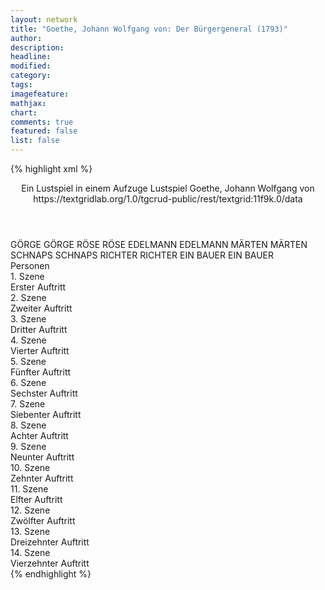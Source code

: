 ```yaml
---
layout: network
title: "Goethe, Johann Wolfgang von: Der Bürgergeneral (1793)"
author:
description:
headline:
modified:
category:
tags:
imagefeature:
mathjax:
chart:
comments: true
featured: false
list: false
---
```

{% highlight xml %}
<?xml-model href="https://raw.githubusercontent.com/DLiNa/project/master/rules/lina.rnc"?><?xml-model href="https://raw.githubusercontent.com/DLiNa/project/master/rules/lina.sch"?>
<play xmlns="http://lina.digital">
  <header>
    <title>Der Bürgergeneral</title>
    <subtitle>Ein Lustspiel in einem Aufzuge</subtitle>
    <genretitle>Lustspiel</genretitle>
    <author>Goethe, Johann Wolfgang von</author>
    <date type="print" when="1793"/>
    <date type="premiere"/>
    <date type="written"/>
    <source>https://textgridlab.org/1.0/tgcrud-public/rest/textgrid:11f9k.0/data</source>
  </header>
  <personae>
    <character>
      <name>GÖRGE</name>
      <alias xml:id="görge">
        <name>GÖRGE</name>
      </alias>
    </character>
    <character>
      <name>RÖSE</name>
      <alias xml:id="röse">
        <name>RÖSE</name>
      </alias>
    </character>
    <character>
      <name>EDELMANN</name>
      <alias xml:id="edelmann">
        <name>EDELMANN</name>
      </alias>
    </character>
    <character>
      <name>MÄRTEN</name>
      <alias xml:id="märten">
        <name>MÄRTEN</name>
      </alias>
    </character>
    <character>
      <name>SCHNAPS</name>
      <alias xml:id="schnaps">
        <name>SCHNAPS</name>
      </alias>
    </character>
    <character>
      <name>RICHTER</name>
      <alias xml:id="richter">
        <name>RICHTER</name>
      </alias>
    </character>
    <character>
      <name>EIN BAUER</name>
      <alias xml:id="ein_bauer">
        <name>EIN BAUER</name>
      </alias>
    </character>
  </personae>
  <text>
    <div>
      <head>Personen</head>
    </div>
    <div>
      <head>1. Szene</head>
      <div>
        <head>Erster Auftritt</head>
        <sp who="#görge">
          <amount n="15" unit="speech_acts"/>
          <amount n="138" unit="words"/>
          <amount n="14" unit="lines"/>
          <amount n="657" unit="chars"/>
        </sp>
        <sp who="#röse">
          <amount n="15" unit="speech_acts"/>
          <amount n="82" unit="words"/>
          <amount n="15" unit="lines"/>
          <amount n="411" unit="chars"/>
        </sp>
      </div>
    </div>
    <div>
      <head>2. Szene</head>
      <div>
        <head>Zweiter Auftritt</head>
        <sp who="#edelmann">
          <amount n="18" unit="speech_acts"/>
          <amount n="109" unit="words"/>
          <amount n="18" unit="lines"/>
          <amount n="548" unit="chars"/>
        </sp>
        <sp who="#görge">
          <amount n="23" unit="speech_acts"/>
          <amount n="256" unit="words"/>
          <amount n="20" unit="lines"/>
          <amount n="1339" unit="chars"/>
        </sp>
        <sp who="#röse">
          <amount n="22" unit="speech_acts"/>
          <amount n="226" unit="words"/>
          <amount n="20" unit="lines"/>
          <amount n="1127" unit="chars"/>
        </sp>
      </div>
    </div>
    <div>
      <head>3. Szene</head>
      <div>
        <head>Dritter Auftritt</head>
        <sp who="#märten">
          <amount n="2" unit="speech_acts"/>
          <amount n="18" unit="words"/>
          <amount n="2" unit="lines"/>
          <amount n="80" unit="chars"/>
        </sp>
        <sp who="#röse">
          <amount n="4" unit="speech_acts"/>
          <amount n="16" unit="words"/>
          <amount n="4" unit="lines"/>
          <amount n="92" unit="chars"/>
        </sp>
        <sp who="#görge">
          <amount n="3" unit="speech_acts"/>
          <amount n="17" unit="words"/>
          <amount n="3" unit="lines"/>
          <amount n="96" unit="chars"/>
        </sp>
        <sp who="#edelmann">
          <amount n="2" unit="speech_acts"/>
          <amount n="24" unit="words"/>
          <amount n="2" unit="lines"/>
          <amount n="122" unit="chars"/>
        </sp>
      </div>
    </div>
    <div>
      <head>4. Szene</head>
      <div>
        <head>Vierter Auftritt</head>
        <sp who="#märten">
          <amount n="22" unit="speech_acts"/>
          <amount n="141" unit="words"/>
          <amount n="22" unit="lines"/>
          <amount n="672" unit="chars"/>
        </sp>
        <sp who="#röse">
          <amount n="21" unit="speech_acts"/>
          <amount n="177" unit="words"/>
          <amount n="19" unit="lines"/>
          <amount n="905" unit="chars"/>
        </sp>
      </div>
    </div>
    <div>
      <head>5. Szene</head>
      <div>
        <head>Fünfter Auftritt</head>
        <sp who="#märten">
          <amount n="1" unit="speech_acts"/>
          <amount n="95" unit="words"/>
          <amount n="466" unit="chars"/>
        </sp>
      </div>
    </div>
    <div>
      <head>6. Szene</head>
      <div>
        <head>Sechster Auftritt</head>
        <sp who="#schnaps">
          <amount n="120" unit="speech_acts"/>
          <amount n="797" unit="words"/>
          <amount n="119" unit="lines"/>
          <amount n="4014" unit="chars"/>
        </sp>
        <sp who="#märten">
          <amount n="119" unit="speech_acts"/>
          <amount n="518" unit="words"/>
          <amount n="118" unit="lines"/>
          <amount n="2652" unit="chars"/>
        </sp>
      </div>
    </div>
    <div>
      <head>7. Szene</head>
      <div>
        <head>Siebenter Auftritt</head>
        <sp who="#görge">
          <amount n="14" unit="speech_acts"/>
          <amount n="228" unit="words"/>
          <amount n="10" unit="lines"/>
          <amount n="1153" unit="chars"/>
        </sp>
        <sp who="#märten">
          <amount n="13" unit="speech_acts"/>
          <amount n="57" unit="words"/>
          <amount n="13" unit="lines"/>
          <amount n="286" unit="chars"/>
        </sp>
      </div>
    </div>
    <div>
      <head>8. Szene</head>
      <div>
        <head>Achter Auftritt</head>
        <sp who="#märten">
          <amount n="7" unit="speech_acts"/>
          <amount n="148" unit="words"/>
          <amount n="5" unit="lines"/>
          <amount n="776" unit="chars"/>
        </sp>
        <sp who="#schnaps">
          <amount n="7" unit="speech_acts"/>
          <amount n="71" unit="words"/>
          <amount n="6" unit="lines"/>
          <amount n="384" unit="chars"/>
        </sp>
      </div>
    </div>
    <div>
      <head>9. Szene</head>
      <div>
        <head>Neunter Auftritt</head>
        <sp who="#schnaps">
          <amount n="113" unit="speech_acts"/>
          <amount n="1100" unit="words"/>
          <amount n="105" unit="lines"/>
          <amount n="5935" unit="chars"/>
        </sp>
        <sp who="#märten">
          <amount n="112" unit="speech_acts"/>
          <amount n="641" unit="words"/>
          <amount n="109" unit="lines"/>
          <amount n="3251" unit="chars"/>
        </sp>
      </div>
    </div>
    <div>
      <head>10. Szene</head>
      <div>
        <head>Zehnter Auftritt</head>
        <sp who="#görge">
          <amount n="20" unit="speech_acts"/>
          <amount n="147" unit="words"/>
          <amount n="18" unit="lines"/>
          <amount n="836" unit="chars"/>
        </sp>
        <sp who="#märten">
          <amount n="26" unit="speech_acts"/>
          <amount n="114" unit="words"/>
          <amount n="26" unit="lines"/>
          <amount n="568" unit="chars"/>
        </sp>
        <sp who="#schnaps">
          <amount n="32" unit="speech_acts"/>
          <amount n="206" unit="words"/>
          <amount n="32" unit="lines"/>
          <amount n="1142" unit="chars"/>
        </sp>
      </div>
    </div>
    <div>
      <head>11. Szene</head>
      <div>
        <head>Elfter Auftritt</head>
        <sp who="#röse">
          <amount n="14" unit="speech_acts"/>
          <amount n="125" unit="words"/>
          <amount n="13" unit="lines"/>
          <amount n="631" unit="chars"/>
        </sp>
        <sp who="#märten">
          <amount n="15" unit="speech_acts"/>
          <amount n="170" unit="words"/>
          <amount n="14" unit="lines"/>
          <amount n="874" unit="chars"/>
        </sp>
        <sp who="#görge">
          <amount n="11" unit="speech_acts"/>
          <amount n="71" unit="words"/>
          <amount n="10" unit="lines"/>
          <amount n="341" unit="chars"/>
        </sp>
      </div>
    </div>
    <div>
      <head>12. Szene</head>
      <div>
        <head>Zwölfter Auftritt</head>
        <sp who="#richter">
          <amount n="23" unit="speech_acts"/>
          <amount n="380" unit="words"/>
          <amount n="20" unit="lines"/>
          <amount n="2105" unit="chars"/>
        </sp>
        <sp who="#görge">
          <amount n="8" unit="speech_acts"/>
          <amount n="38" unit="words"/>
          <amount n="8" unit="lines"/>
          <amount n="180" unit="chars"/>
        </sp>
        <sp who="#märten">
          <amount n="8" unit="speech_acts"/>
          <amount n="39" unit="words"/>
          <amount n="8" unit="lines"/>
          <amount n="202" unit="chars"/>
        </sp>
        <sp who="#röse">
          <amount n="16" unit="speech_acts"/>
          <amount n="203" unit="words"/>
          <amount n="14" unit="lines"/>
          <amount n="896" unit="chars"/>
        </sp>
        <sp who="#ein_bauer">
          <amount n="1" unit="speech_acts"/>
          <amount n="21" unit="words"/>
          <amount n="1" unit="lines"/>
          <amount n="99" unit="chars"/>
        </sp>
      </div>
    </div>
    <div>
      <head>13. Szene</head>
      <div>
        <head>Dreizehnter Auftritt</head>
        <sp who="#edelmann">
          <amount n="21" unit="speech_acts"/>
          <amount n="130" unit="words"/>
          <amount n="20" unit="lines"/>
          <amount n="750" unit="chars"/>
        </sp>
        <sp who="#röse">
          <amount n="6" unit="speech_acts"/>
          <amount n="89" unit="words"/>
          <amount n="5" unit="lines"/>
          <amount n="439" unit="chars"/>
        </sp>
        <sp who="#richter">
          <amount n="5" unit="speech_acts"/>
          <amount n="46" unit="words"/>
          <amount n="4" unit="lines"/>
          <amount n="264" unit="chars"/>
        </sp>
        <sp who="#märten">
          <amount n="15" unit="speech_acts"/>
          <amount n="109" unit="words"/>
          <amount n="14" unit="lines"/>
          <amount n="607" unit="chars"/>
        </sp>
        <sp who="#görge">
          <amount n="2" unit="speech_acts"/>
          <amount n="14" unit="words"/>
          <amount n="2" unit="lines"/>
          <amount n="90" unit="chars"/>
        </sp>
      </div>
    </div>
    <div>
      <head>14. Szene</head>
      <div>
        <head>Vierzehnter Auftritt</head>
        <sp who="#edelmann">
          <amount n="18" unit="speech_acts"/>
          <amount n="331" unit="words"/>
          <amount n="13" unit="lines"/>
          <amount n="1950" unit="chars"/>
        </sp>
        <sp who="#richter">
          <amount n="5" unit="speech_acts"/>
          <amount n="100" unit="words"/>
          <amount n="3" unit="lines"/>
          <amount n="572" unit="chars"/>
        </sp>
        <sp who="#schnaps">
          <amount n="14" unit="speech_acts"/>
          <amount n="198" unit="words"/>
          <amount n="10" unit="lines"/>
          <amount n="1091" unit="chars"/>
        </sp>
        <sp who="#märten">
          <amount n="3" unit="speech_acts"/>
          <amount n="18" unit="words"/>
          <amount n="3" unit="lines"/>
          <amount n="87" unit="chars"/>
        </sp>
        <sp who="#röse">
          <amount n="4" unit="speech_acts"/>
          <amount n="27" unit="words"/>
          <amount n="4" unit="lines"/>
          <amount n="128" unit="chars"/>
        </sp>
        <sp who="#görge">
          <amount n="3" unit="speech_acts"/>
          <amount n="15" unit="words"/>
          <amount n="3" unit="lines"/>
          <amount n="84" unit="chars"/>
        </sp>
      </div>
    </div>
  </text>
</play>
{% endhighlight %}